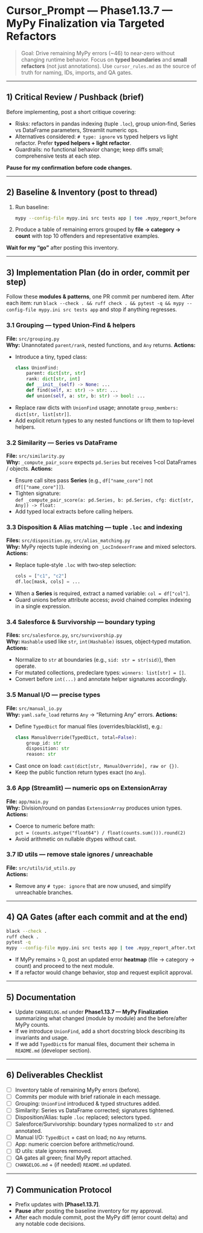 # Cursor_Prompt — Phase1.13.7 — MyPy Finalization via Targeted Refactors

> Goal: Drive remaining MyPy errors (~46) to near‑zero without changing runtime behavior. Focus on **typed boundaries** and **small refactors** (not just annotations). Use `cursor_rules.md` as the source of truth for naming, IDs, imports, and QA gates.

---

## 1) Critical Review / Pushback (brief)
Before implementing, post a short critique covering:
- Risks: refactors in pandas indexing (tuple `.loc`), group union‑find, Series vs DataFrame parameters, Streamlit numeric ops.
- Alternatives considered: `# type: ignore` vs typed helpers vs light refactor. Prefer **typed helpers + light refactor**.
- Guardrails: no functional behavior change; keep diffs small; comprehensive tests at each step.

**Pause for my confirmation before code changes.**

---

## 2) Baseline & Inventory (post to thread)
1. Run baseline:  
   ```bash
   mypy --config-file mypy.ini src tests app | tee .mypy_report_before.txt
   ```
2. Produce a table of remaining errors grouped by **file → category → count** with top 10 offenders and representative examples.

**Wait for my “go”** after posting this inventory.

---

## 3) Implementation Plan (do in order, commit per step)
Follow these **modules & patterns**, one PR commit per numbered item. After each item: run `black --check . && ruff check . && pytest -q && mypy --config-file mypy.ini src tests app` and stop if anything regresses.

### 3.1 Grouping — typed Union‑Find & helpers
**File:** `src/grouping.py`  
**Why:** Unannotated `parent/rank`, nested functions, and `Any` returns.
**Actions:**
- Introduce a tiny, typed class:
  ```py
  class UnionFind:
      parent: dict[str, str]
      rank: dict[str, int]
      def __init__(self) -> None: ...
      def find(self, x: str) -> str: ...
      def union(self, a: str, b: str) -> bool: ...
  ```
- Replace raw dicts with `UnionFind` usage; annotate `group_members: dict[str, list[str]]`.
- Add explicit return types to any nested functions or lift them to top‑level helpers.

### 3.2 Similarity — Series vs DataFrame
**File:** `src/similarity.py`  
**Why:** `_compute_pair_score` expects `pd.Series` but receives 1‑col DataFrames / objects.
**Actions:**
- Ensure call sites pass **Series** (e.g., `df["name_core"]` not `df[["name_core"]]`).
- Tighten signature:  
  `def _compute_pair_score(a: pd.Series, b: pd.Series, cfg: dict[str, Any]) -> float:`
- Add typed local extracts before calling helpers.

### 3.3 Disposition & Alias matching — tuple `.loc` and indexing
**Files:** `src/disposition.py`, `src/alias_matching.py`  
**Why:** MyPy rejects tuple indexing on `_LocIndexerFrame` and mixed selectors.
**Actions:**
- Replace tuple‑style `.loc` with two‑step selection:
  ```py
  cols = ["c1", "c2"]
  df.loc[mask, cols] = ...
  ```
- When a **Series** is required, extract a named variable: `col = df["col"]`.
- Guard unions before attribute access; avoid chained complex indexing in a single expression.

### 3.4 Salesforce & Survivorship — boundary typing
**Files:** `src/salesforce.py`, `src/survivorship.py`  
**Why:** `Hashable` used like `str`, `int(Hashable)` issues, object‑typed mutation.
**Actions:**
- Normalize to `str` at boundaries (e.g., `sid: str = str(sid)`), then operate.
- For mutated collections, predeclare types: `winners: list[str] = []`.
- Convert before `int(...)` and annotate helper signatures accordingly.

### 3.5 Manual I/O — precise types
**File:** `src/manual_io.py`  
**Why:** `yaml.safe_load` returns `Any` → “Returning Any” errors.
**Actions:**
- Define `TypedDict` for manual files (overrides/blacklist), e.g.:
  ```py
  class ManualOverride(TypedDict, total=False):
      group_id: str
      disposition: str
      reason: str
  ```
- Cast once on load: `cast(dict[str, ManualOverride], raw or {})`.
- Keep the public function return types exact (no `Any`).

### 3.6 App (Streamlit) — numeric ops on ExtensionArray
**File:** `app/main.py`  
**Why:** Division/round on pandas `ExtensionArray` produces union types.
**Actions:**
- Coerce to numeric before math:  
  `pct = (counts.astype("float64") / float(counts.sum())).round(2)`
- Avoid arithmetic on nullable dtypes without cast.

### 3.7 ID utils — remove stale ignores / unreachable
**File:** `src/utils/id_utils.py`  
**Actions:**
- Remove any `# type: ignore` that are now unused, and simplify unreachable branches.

---

## 4) QA Gates (after each commit and at the end)
```bash
black --check .
ruff check .
pytest -q
mypy --config-file mypy.ini src tests app | tee .mypy_report_after.txt
```
- If MyPy remains > 0, post an updated error **heatmap** (file → category → count) and proceed to the next module.
- If a refactor would change behavior, stop and request explicit approval.

---

## 5) Documentation
- Update `CHANGELOG.md` under **Phase1.13.7 — MyPy Finalization** summarizing what changed (module by module) and the before/after MyPy counts.
- If we introduce `UnionFind`, add a short docstring block describing its invariants and usage.
- If we add `TypedDict`s for manual files, document their schema in `README.md` (developer section).

---

## 6) Deliverables Checklist
- [ ] Inventory table of remaining MyPy errors (before).
- [ ] Commits per module with brief rationale in each message.
- [ ] Grouping: `UnionFind` introduced & typed structures added.
- [ ] Similarity: Series vs DataFrame corrected; signatures tightened.
- [ ] Disposition/Alias: tuple `.loc` replaced; selectors typed.
- [ ] Salesforce/Survivorship: boundary types normalized to `str` and annotated.
- [ ] Manual I/O: `TypedDict` + cast on load; no `Any` returns.
- [ ] App: numeric coercion before arithmetic/round.
- [ ] ID utils: stale ignores removed.
- [ ] QA gates all green; final MyPy report attached.
- [ ] `CHANGELOG.md` + (if needed) `README.md` updated.

---

## 7) Communication Protocol
- Prefix updates with **[Phase1.13.7]**.
- **Pause** after posting the baseline inventory for my approval.
- After each module commit, post the MyPy diff (error count delta) and any notable code decisions.
